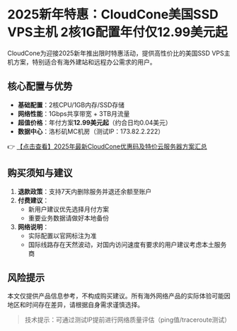 # 2025新年特惠：CloudCone美国SSD VPS主机 2核1G配置年付仅12.99美元起

CloudCone为迎接2025新年推出限时特惠活动，提供高性价比的美国SSD VPS主机方案，特别适合有海外建站和远程办公需求的用户。

## 核心配置与优势

- **基础配置**：2核CPU/1GB内存/SSD存储
- **网络性能**：1Gbps共享带宽 + 3TB月流量
- **超值价格**：年付方案**12.99美元起**（约合日均0.04美元）
- **数据中心**：洛杉矶MC机房（测试IP：173.82.2.222）

👉 [【点击查看】2025年最新CloudCone优惠码及特价云服务器方案汇总](https://bit.ly/Cloudcone)

## 购买须知与建议

1. **退款政策**：支持7天内删除服务并退还余额至账户
2. **付费建议**：
   - 新用户建议优先选择月付方案
   - 重要业务数据请做好本地备份
3. **网络说明**：
   - 实际配置以官网标注为准
   - 国际线路存在天然波动，对国内访问速度有要求的用户建议考虑本土服务商

## 风险提示

本文仅提供产品信息参考，不构成购买建议。所有海外网络产品的实际体验可能因地区和时间存在差异，请根据自身需求谨慎选择。

> 技术提示：可通过测试IP提前进行网络质量评估（ping值/traceroute测试）